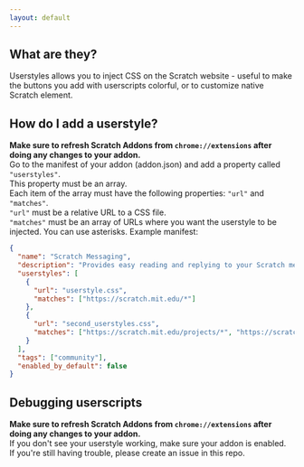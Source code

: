 ```yaml
---
layout: default
---
```

## What are they?
Userstyles allows you to inject CSS on the Scratch website - useful to make the buttons you add with userscripts colorful, or to customize native Scratch element.

## How do I add a userstyle?
**Make sure to refresh Scratch Addons from `chrome://extensions` after doing any changes to your addon.**  
Go to the manifest of your addon (addon.json) and add a property called `"userstyles"`.  
This property must be an array.  
Each item of the array must have the following properties: `"url"` and `"matches"`.  
`"url"` must be a relative URL to a CSS file.  
`"matches"` must be an array of URLs where you want the userstyle to be injected. You can use asterisks.
Example manifest:
```json
{
  "name": "Scratch Messaging",
  "description": "Provides easy reading and replying to your Scratch messages.",
  "userstyles": [
    {
      "url": "userstyle.css",
      "matches": ["https://scratch.mit.edu/*"]
    },
    {
      "url": "second_userstyles.css",
      "matches": ["https://scratch.mit.edu/projects/*", "https://scratch.mit.edu/users/*"]
    }
  ],
  "tags": ["community"],
  "enabled_by_default": false
}
```

## Debugging userscripts
**Make sure to refresh Scratch Addons from `chrome://extensions` after doing any changes to your addon.**  
If you don't see your userstyle working, make sure your addon is enabled.  
If you're still having trouble, please create an issue in this repo.
